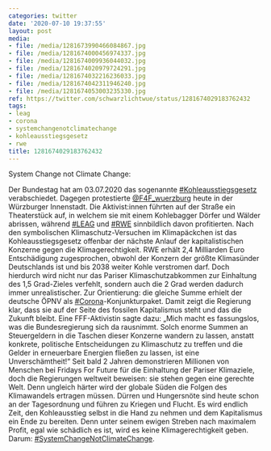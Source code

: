 ```yaml
---
categories: twitter
date: '2020-07-10 19:37:55'
layout: post
media:
- file: /media/1281673990466084867.jpg
- file: /media/1281674000456974337.jpg
- file: /media/1281674009936044032.jpg
- file: /media/1281674020979724291.jpg
- file: /media/1281674032216236033.jpg
- file: /media/1281674042311946240.jpg
- file: /media/1281674053003235330.jpg
ref: https://twitter.com/schwarzlichtwue/status/1281674029183762432
tags:
- leag
- corona
- systemchangenotclimatechange
- kohleausstiegsgesetz
- rwe
title: 1281674029183762432
---
```

System Change not Climate Change:



Der Bundestag hat am 03.07.2020 das sogenannte [#Kohleausstiegsgesetz](/t/kohleausstiegsgesetz) verabschiedet. Dagegen protestierte [@F4F_wuerzburg](https://twitter.com/F4F_wuerzburg) heute in der Würzburger Innenstadt. 
Die Aktivist:innen führten auf der Straße ein Theaterstück auf, in welchem sie mit einem Kohlebagger Dörfer und Wälder abrissen, während [#LEAG](/t/leag) und [#RWE](/t/rwe) sinnbildlich davon profitierten. 
Nach den symbolischen Klimaschutz-Versuchen im Klimapäckchen ist das Kohleausstiegsgesetz offenbar der nächste Anlauf der kapitalistischen Konzerne gegen die Klimagerechtigkeit.
RWE erhält 2,4 Milliarden Euro Entschädigung zugesprochen, obwohl der Konzern der größte Klimasünder Deutschlands ist und bis 2038 weiter Kohle verstromen darf.
Doch hierdurch wird nicht nur das Pariser Klimaschutzabkommen zur Einhaltung des 1,5 Grad-Zieles verfehlt, sondern auch die 2 Grad werden dadurch immer unrealistischer. Zur Orientierung: die gleiche Summe erhielt der deutsche ÖPNV als [#Corona](/t/corona)-Konjunkturpaket.
Damit zeigt die Regierung klar, dass sie auf der Seite des fossilen Kapitalismus steht und das die Zukunft bleibt.
Eine FFF-Aktivistin sagte dazu: „Mich macht es fassungslos, was die Bundesregierung sich da rausnimmt.
Solch enorme Summen an Steuergeldern in die Taschen dieser Konzerne wandern zu lassen, anstatt konkrete, politische Entscheidungen zu Klimaschutz zu treffen und die Gelder in erneuerbare Energien fließen zu lassen, ist eine Unverschämtheit!“
Seit bald 2 Jahren demonstrieren Millionen von Menschen bei Fridays For Future für die Einhaltung der Pariser Klimaziele, doch die Regierungen weltweit beweisen: sie stehen gegen eine gerechte Welt.
Denn ungleich härter wird der globale Süden die Folgen des Klimawandels ertragen müssen. Dürren und Hungersnöte sind heute schon an der Tagesordnung und führen zu Kriegen und Flucht.
Es wird endlich Zeit, den Kohleausstieg selbst in die Hand zu nehmen und dem Kapitalismus ein Ende zu bereiten. Denn unter seinem ewigen Streben nach maximalem Profit, egal wie schädlich es ist, wird es keine Klimagerechtigkeit geben. Darum: [#SystemChangeNotClimateChange](/t/systemchangenotclimatechange).